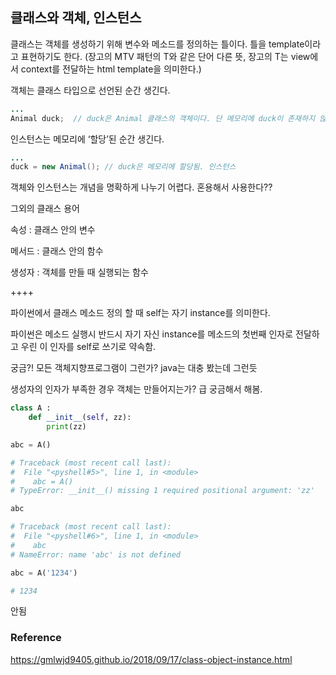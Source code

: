 ## 클래스와 객체, 인스턴스

클래스는 객체를 생성하기 위해 변수와 메소드를 정의하는 틀이다. 틀을 template이라고 표현하기도 한다. (장고의 MTV 패턴의 T와 같은 단어 다른 뜻, 장고의 T는 view에서 context를 전달하는 html template을 의미한다.)

객체는 클래스 타입으로 선언된 순간 생긴다.

```java
...
Animal duck;  // duck은 Animal 클래스의 객체이다. 단 메모리에 duck이 존재하지 않는다.
```

인스턴스는 메모리에 ‘할당’된 순간 생긴다.

```java
...
duck = new Animal(); // duck은 메모리에 할당됨. 인스턴스
```

객체와 인스턴스는 개념을 명확하게 나누기 어렵다. 혼용해서 사용한다??

그외의 클래스 용어

속성 : 클래스 안의 변수

메서드 : 클래스 안의 함수

생성자 : 객체를 만들 때 실행되는 함수

++++

파이썬에서 클래스 메소드 정의 할 때 self는 자기 instance를 의미한다. 

파이썬은 메소드 실행시 반드시 자기 자신 instance를 메소드의 첫번째 인자로 전달하고 우린 이 인자를 self로 쓰기로 약속함. 

궁금?! 모든 객체지향프로그램이 그런가? java는 대충 봤는데 그런듯

생성자의 인자가 부족한 경우 객체는 만들어지는가? 급 궁금해서 해봄.

```python
class A :
	def __init__(self, zz):
		print(zz)

abc = A()

# Traceback (most recent call last):
#  File "<pyshell#5>", line 1, in <module>
#    abc = A()
# TypeError: __init__() missing 1 required positional argument: 'zz'

abc

# Traceback (most recent call last):
#  File "<pyshell#6>", line 1, in <module>
#    abc
# NameError: name 'abc' is not defined

abc = A('1234')

# 1234
```

안됨

### Reference

https://gmlwjd9405.github.io/2018/09/17/class-object-instance.html
